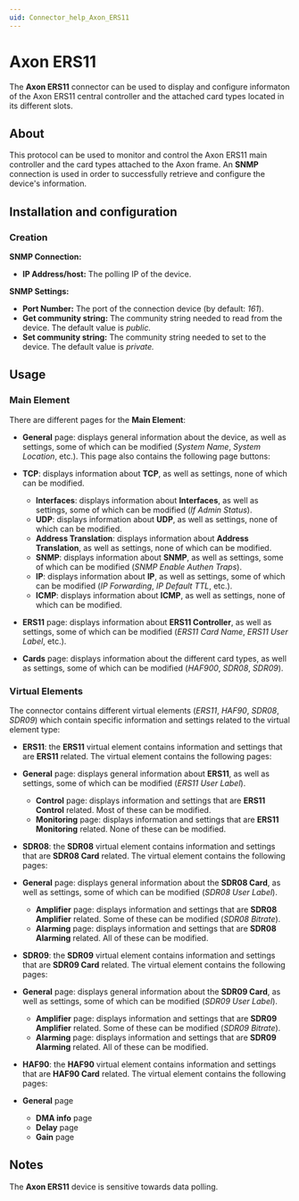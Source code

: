 ```yaml
---
uid: Connector_help_Axon_ERS11
---
```


# Axon ERS11

The **Axon ERS11** connector can be used to display and configure informaton of the Axon ERS11 central controller and the attached card types located in its different slots.

## About

This protocol can be used to monitor and control the Axon ERS11 main controller and the card types attached to the Axon frame. An **SNMP** connection is used in order to successfully retrieve and configure the device's information.

## Installation and configuration

### Creation

**SNMP Connection:**

- **IP Address/host:** The polling IP of the device.

**SNMP Settings:**

- **Port Number:** The port of the connection device (by default: *161*).
- **Get community string:** The community string needed to read from the device. The default value is *public.*
- **Set community string:** The community string needed to set to the device. The default value is *private.*

## Usage

### Main Element

There are different pages for the **Main Element**:

- **General** page: displays general information about the device, as well as settings, some of which can be modified (*System Name*, *System Location*, etc.). This page also contains the following page buttons:

- **TCP**: displays information about **TCP**, as well as settings, none of which can be modified.
  - **Interfaces**: displays information about **Interfaces**, as well as settings, some of which can be modified (*If Admin Status*).
  - **UDP**: displays information about **UDP**, as well as settings, none of which can be modified.
  - **Address Translation**: displays information about **Address Translation**, as well as settings, none of which can be modified.
  - **SNMP**: displays information about **SNMP**, as well as settings, some of which can be modified (*SNMP Enable Authen Traps*).
  - **IP**: displays information about **IP**, as well as settings, some of which can be modified (*IP Forwarding*, *IP Default TTL*, etc.).
  - **ICMP**: displays information about **ICMP**, as well as settings, none of which can be modified.

- **ERS11** page: displays information about **ERS11 Controller**, as well as settings, some of which can be modified (*ERS11 Card Name*, *ERS11 User Label*, etc.).

- **Cards** page: displays information about the different card types, as well as settings, some of which can be modified (*HAF900*, *SDR08*, *SDR09*).

### Virtual Elements

The connector contains different virtual elements (*ERS11*, *HAF90*, *SDR08*, *SDR09*) which contain specific information and settings related to the virtual element type:

- **ERS11**: the **ERS11** virtual element contains information and settings that are **ERS11** related. The virtual element contains the following pages:

- **General** page: displays general information about **ERS11**, as well as settings, some of which can be modified (*ERS11 User Label*).
  - **Control** page: displays information and settings that are **ERS11 Control** related. Most of these can be modified.
  - **Monitoring** page: displays information and settings that are **ERS11 Monitoring** related. None of these can be modified.

- **SDR08**: the **SDR08** virtual element contains information and settings that are **SDR08 Card** related. The virtual element contains the following pages:

- **General** page: displays general information about the **SDR08 Card**, as well as settings, some of which can be modified (*SDR08 User Label*).
  - **Amplifier** page: displays information and settings that are **SDR08 Amplifier** related. Some of these can be modified (*SDR08 Bitrate*).
  - **Alarming** page: displays information and settings that are **SDR08 Alarming** related. All of these can be modified.

- **SDR09**: the **SDR09** virtual element contains information and settings that are **SDR09 Card** related. The virtual element contains the following pages:

- **General** page: displays general information about the **SDR09 Card**, as well as settings, some of which can be modified (*SDR09 User Label*).
  - **Amplifier** page: displays information and settings that are **SDR09 Amplifier** related. Some of these can be modified (*SDR09 Bitrate*).
  - **Alarming** page: displays information and settings that are **SDR09 Alarming** related. All of these can be modified.

- **HAF90**: the **HAF90** virtual element contains information and settings that are **HAF90 Card** related. The virtual element contains the following pages:

- **General** page
  - **DMA info** page
  - **Delay** page
  - **Gain** page

## Notes

The **Axon ERS11** device is sensitive towards data polling.
